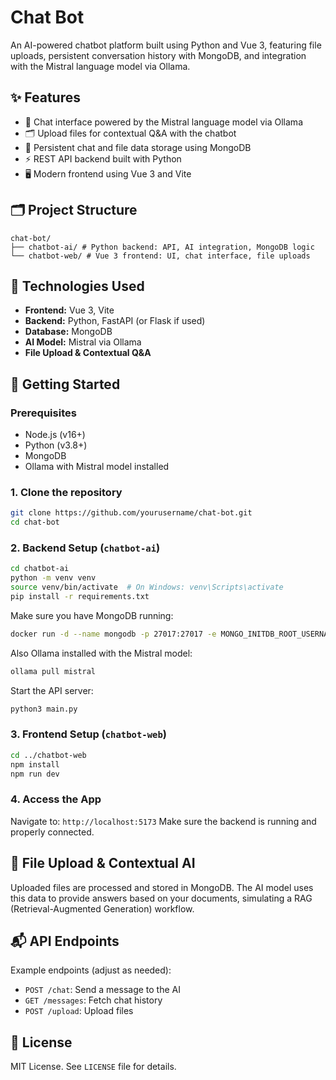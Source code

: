 # Chat Bot

An AI-powered chatbot platform built using Python and Vue 3, featuring file uploads, persistent conversation history with MongoDB, and integration with the Mistral language model via Ollama.

## ✨ Features

- 🧠 Chat interface powered by the Mistral language model via Ollama
- 🗂 Upload files for contextual Q&A with the chatbot
- 💾 Persistent chat and file data storage using MongoDB
- ⚡ REST API backend built with Python
- 🖥 Modern frontend using Vue 3 and Vite

## 🗂 Project Structure

```
chat-bot/ 
├── chatbot-ai/ # Python backend: API, AI integration, MongoDB logic
└── chatbot-web/ # Vue 3 frontend: UI, chat interface, file uploads
```

## 🔧 Technologies Used

- **Frontend:** Vue 3, Vite
- **Backend:** Python, FastAPI (or Flask if used)
- **Database:** MongoDB
- **AI Model:** Mistral via Ollama
- **File Upload & Contextual Q&A**

## 🚀 Getting Started

### Prerequisites

- Node.js (v16+)
- Python (v3.8+)
- MongoDB
- Ollama with Mistral model installed

### 1. Clone the repository

```bash
git clone https://github.com/yourusername/chat-bot.git
cd chat-bot
```

### 2. Backend Setup (`chatbot-ai`)

```bash
cd chatbot-ai
python -m venv venv
source venv/bin/activate  # On Windows: venv\Scripts\activate
pip install -r requirements.txt
```

Make sure you have MongoDB running:

```bash
docker run -d --name mongodb -p 27017:27017 -e MONGO_INITDB_ROOT_USERNAME=admin -e MONGO_INITDB_ROOT_PASSWORD=admin mongo
```

Also Ollama installed with the Mistral model:

```bash
ollama pull mistral
```

Start the API server:

```bash
python3 main.py
```

### 3. Frontend Setup (`chatbot-web`)

```bash
cd ../chatbot-web
npm install
npm run dev
```

### 4. Access the App

Navigate to: `http://localhost:5173`
Make sure the backend is running and properly connected.

## 📁 File Upload & Contextual AI

Uploaded files are processed and stored in MongoDB. The AI model uses this data to provide answers based on your documents, simulating a RAG (Retrieval-Augmented Generation) workflow.

## 📬 API Endpoints

Example endpoints (adjust as needed):

- `POST /chat`: Send a message to the AI
- `GET /messages`: Fetch chat history
- `POST /upload`: Upload files

## 📄 License

MIT License. See `LICENSE` file for details.
